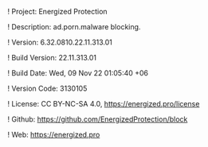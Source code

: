 ! Project: Energized Protection

! Description: ad.porn.malware blocking.

! Version: 6.32.0810.22.11.313.01

! Build Version: 22.11.313.01

! Build Date: Wed, 09 Nov 22 01:05:40 +06

! Version Code: 3130105

! License: CC BY-NC-SA 4.0, https://energized.pro/license

! Github: https://github.com/EnergizedProtection/block

! Web: https://energized.pro
